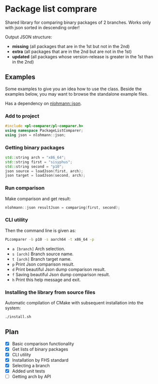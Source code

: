 # Package list comprare
Shared library for comparing binary packages of 2 branches. 
Works only with json sorted in descending order!

Output JSON structure:
- **missing** (all packages that are in the 1st but not in the 2nd)
- **extra** (all packages that are in the 2nd but are not in the 1st)
- **updated** (all packages whose version-release is greater in the 1st than in the 2nd)

## Examples
Some examples to give you an idea how to use the class. Beside the examples below, you may want to browse the standalone example files. 

Has a dependency on [nlohmann::json](https://github.com/nlohmann/json).

### Add to project
```cpp
#include <pl-comparer/pl-comparer.h>
using namespace PackageListComparer;
using json = nlohmann::json;
```

### Getting binary packages

```cpp
std::string arch = "x86_64";
std::string first = "sisyphus";
std::string second = "p10";
json source = loadJson(first, arch);
json target = loadJson(second, arch);
```

### Run comparison
Make comparison and get result:
```cpp
nlohmann::json resultJson = comparing(first, second);
```

### CLI utility
Then the command line is given as:
```bash
PLcomparer -b p10 -s aarch64 -t x86_64 -p
```

- `a [branch]` Arch selection.
- `s [arch]` Branch source name.
- `t [arch]` Branch target name.
- `p` Print Json comparison result.
- `d` Print beautiful Json dump comparison result.
- `f` Saving beautiful Json dump comparison result.
- `h` Print this help message and exit.


### Installing the library from source files
Automatic compilation of CMake with subsequent installation into the system:
```bash
./install.sh
```

## Plan
- [X] Basic comparison functionality
- [X] Get lists of binary packages
- [X] CLI utility
- [X] Installation by FHS standard
- [X] Selecting a branch
- [X] Added unit tests
- [ ] Getting arch by API